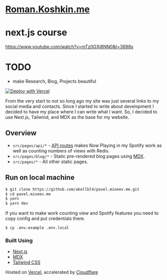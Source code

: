 # [Roman.Koshkin.me](https://roman.koshkin.me)

# next.js course

https://www.youtube.com/watch?v=mTz0GXj8NN0&t=3698s

# TODO

- make Research, Blog, Projects beautiful

[![Deploy with Vercel](https://vercel.com/button)](https://vercel.com/new/git/external?repository-url=https%3A%2F%2Fgithub.com%2Fakellbl4%2Fpavel.mineev.me)

From the very start to not so long ago my site was just several links to my social media and contacts. Since I started to write about development I decided to have my place where I can write what I want. So, I decided to use Next.js, Tailwind, and MDX as the base for my website.

## Overview

- `src/pages/api/*` - [API routes](https://nextjs.org/docs/api-routes/introduction) makes Now Playing in my Spotify work as well as counting numbers of views with Redis.
- `src/pages/blog/*` - Static pre-rendered blog pages using [MDX](https://github.com/mdx-js/mdx).
- `src/pages/*` - All other static pages.

## Run on local machine

```bash
$ git clone https://github.com/akellbl4/pavel.mineev.me.git
$ cd pavel.mineev.me
$ yarn
$ yarn dev
```

If you want to make work counting view and Spotify features you need to copy config and put credentials there.

```
$ cp .env.example .env.local
```

### Built Using

- [Next.js](https://nextjs.org/)
- [MDX](https://github.com/mdx-js/mdx)
- [Tailwind CSS](https://tailwindcss.com/)

Hosted on [Vercel](https://vercel.com), accelerated by [Cloudflare](https://cloundflare.com)
